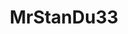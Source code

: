 ---
title: MrStanDu33
github: https://github.com/MrStanDu33
mode: light
transition: 3s
archetype:
- Stats and Metrics
- Little Bit of Everything
---